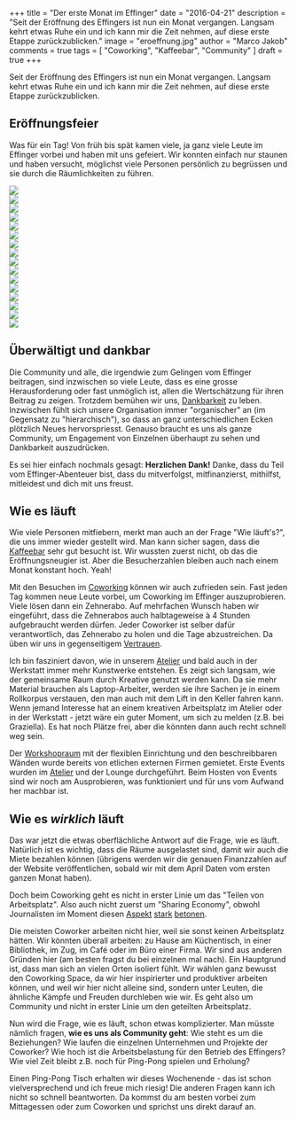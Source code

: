 +++
title = "Der erste Monat im Effinger"
date = "2016-04-21"
description = "Seit der Eröffnung des Effingers ist nun ein Monat vergangen. Langsam kehrt etwas Ruhe ein und ich kann mir die Zeit nehmen, auf diese erste Etappe zurückzublicken."
image = "eroeffnung.jpg"
author = "Marco Jakob"
comments = true
tags = [ "Coworking", "Kaffeebar", "Community" ]
draft = true
+++

<div class="lead">
Seit der Eröffnung des Effingers ist nun ein Monat vergangen. Langsam kehrt etwas Ruhe ein und ich kann mir die Zeit nehmen, auf diese erste Etappe zurückzublicken.
</div>


## Eröffnungsfeier

Was für ein Tag! Von früh bis spät kamen viele, ja ganz viele Leute im Effinger vorbei und haben mit uns gefeiert. Wir konnten einfach nur staunen und haben versucht, möglichst viele Personen persönlich zu begrüssen und sie durch die Räumlichkeiten zu führen.


<div class="blog-posts-carousel-alt">
  <div>
    <img src="eroeffnung-01.jpg">
  </div>
  <div>
    <img src="eroeffnung-02.jpg">
  </div>
  <div>
    <img src="eroeffnung-03.jpg">
  </div>
  <div>
    <img src="eroeffnung-04.jpg">
  </div>
  <div>
    <img src="eroeffnung-05.jpg">
  </div>
  <div>
    <img src="eroeffnung-06.jpg">
  </div>
  <div>
    <img src="eroeffnung-07.jpg">
  </div>
  <div>
    <img src="eroeffnung-08.jpg">
  </div>
  <div>
    <img src="eroeffnung-09.jpg">
  </div>
  <div>
    <img src="eroeffnung-10.jpg">
  </div>
  <div>
    <img src="eroeffnung-11.jpg">
  </div>
  <div>
    <img src="eroeffnung-12.jpg">
  </div>
  <div>
    <img src="eroeffnung-13.jpg">
  </div>
  <div>
    <img src="eroeffnung-14.jpg">
  </div>
  <div>
    <img src="eroeffnung-15.jpg">
  </div>
  <div>
    <img src="eroeffnung-16.jpg">
  </div>
</div>


## Überwältigt und dankbar

Die Community und alle, die irgendwie zum Gelingen vom Effinger beitragen, sind inzwischen so viele Leute, dass es eine grosse Herausforderung oder fast unmöglich ist, allen die Wertschätzung für ihren Beitrag zu zeigen. Trotzdem bemühen wir uns, [Dankbarkeit](/grundsaetze/dankbarkeit/) zu leben. Inzwischen fühlt sich unsere Organisation immer "organischer" an (im Gegensatz zu "hierarchisch"), so dass an ganz unterschiedlichen Ecken plötzlich Neues hervorspriesst. Genauso braucht es uns als ganze Community, um Engagement von Einzelnen überhaupt zu sehen und Dankbarkeit auszudrücken.

Es sei hier einfach nochmals gesagt: **Herzlichen Dank!** Danke, dass du Teil vom Effinger-Abenteuer bist, dass du mitverfolgst, mitfinanzierst, mithilfst, mitleidest und dich mit uns freust.


## Wie es läuft

Wie viele Personen mitfiebern, merkt man auch an der Frage "Wie läuft's?", die uns immer wieder gestellt wird. Man kann sicher sagen, dass die [Kaffeebar](/kaffeebar/) sehr gut besucht ist. Wir wussten zuerst nicht, ob das die Eröffnungsneugier ist. Aber die Besucherzahlen bleiben auch nach einem Monat konstant hoch. Yeah!

Mit den Besuchen im [Coworking](/coworking/#coworking) können wir auch zufrieden sein. Fast jeden Tag kommen neue Leute vorbei, um Coworking im Effinger auszuprobieren. Viele lösen dann ein Zehnerabo. Auf mehrfachen Wunsch haben wir eingeführt, dass die Zehnerabos auch halbtageweise à 4 Stunden aufgebraucht werden dürfen. Jeder Coworker ist selber dafür verantwortlich, das Zehnerabo zu holen und die Tage abzustreichen. Da üben wir uns in gegenseitigem [Vertrauen](/grundsaetze/vertrauen/).

Ich bin fasziniert davon, wie in unserem [Atelier](/coworking/#atelier) und bald auch in der Werkstatt immer mehr Kunstwerke entstehen. Es zeigt sich langsam, wie der gemeinsame Raum durch Kreative genutzt werden kann. Da sie mehr Material brauchen als Laptop-Arbeiter, werden sie ihre Sachen je in einem Rollkorpus verstauen, den man auch mit dem Lift in den Keller fahren kann. Wenn jemand Interesse hat an einem kreativen Arbeitsplatz im Atelier oder in der Werkstatt - jetzt wäre ein guter Moment, um sich zu melden (z.B. bei Graziella). Es hat noch Plätze frei, aber die könnten dann auch recht schnell weg sein.

Der [Workshopraum](/coworking/#workshopraum) mit der flexiblen Einrichtung und den beschreibbaren Wänden wurde bereits von etlichen externen Firmen gemietet. Erste Events wurden im [Atelier](/coworking/#atelier) und der Lounge durchgeführt. Beim Hosten von Events sind wir noch am Ausprobieren, was funktioniert und für uns vom Aufwand her machbar ist.


## Wie es *wirklich* läuft

Das war jetzt die etwas oberflächliche Antwort auf die Frage, wie es läuft. Natürlich ist es wichtig, dass die Räume ausgelastet sind, damit wir auch die Miete bezahlen können (übrigens werden wir die genauen Finanzzahlen auf der Website veröffentlichen, sobald wir mit dem April Daten vom ersten ganzen Monat haben).

Doch beim Coworking geht es nicht in erster Linie um das "Teilen von Arbeitsplatz". Also auch nicht zuerst um "Sharing Economy", obwohl Journalisten im Moment diesen [Aspekt](http://www.derbund.ch/bern/nachrichten/Das-Buero-ist-auch-ein-Kaffeehaus-/story/29110609) [stark](http://www.bernerzeitung.ch/wirtschaft/wie-das-teilen-von-wohnungen-und-bueros-in-der-schweiz-einzug-haelt/story/15225745) [betonen](http://www.srf.ch/news/regional/bern-freiburg-wallis/coworking-mehr-als-ein-hippes-gemeinschaftsbuero).

Die meisten Coworker arbeiten nicht hier, weil sie sonst keinen Arbeitsplatz hätten. Wir könnten überall arbeiten: zu Hause am Küchentisch, in einer Bibliothek, im Zug, im Café oder im Büro einer Firma. Wir sind aus anderen Gründen hier (am besten fragst du bei einzelnen mal nach). Ein Hauptgrund ist, dass man sich an vielen Orten isoliert fühlt. Wir wählen ganz bewusst den Coworking Space, da wir hier inspirierter und produktiver arbeiten können, und weil wir hier nicht alleine sind, sondern unter Leuten, die ähnliche Kämpfe und Freuden durchleben wie wir. Es geht also um Community und nicht in erster Linie um den geteilten Arbeitsplatz.

Nun wird die Frage, wie es läuft, schon etwas komplizierter. Man müsste nämlich fragen, **wie es uns als Community geht**: Wie steht es um die Beziehungen? Wie laufen die einzelnen Unternehmen und Projekte der Coworker? Wie hoch ist die Arbeitsbelastung für den Betrieb des Effingers? Wie viel Zeit bleibt z.B. noch für Ping-Pong spielen und Erholung?

Einen Ping-Pong Tisch erhalten wir dieses Wochenende - das ist schon vielversprechend und ich freue mich riesig! Die anderen Fragen kann ich nicht so schnell beantworten. Da kommst du am besten vorbei zum Mittagessen oder zum Coworken und sprichst uns direkt darauf an.
